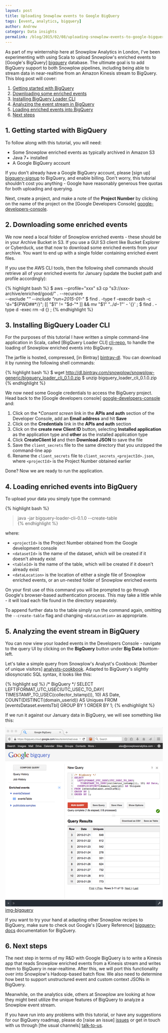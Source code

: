 ```yaml
---
layout: post
title: Uploading Snowplow events to Google BigQuery
tags: [event, analytics, bigquery]
author: Andrew
category: Data insights
permalink: /blog/2015/02/08/uploading-snowplow-events-to-google-bigquery/
---
```


As part of my winternship here at Snowplow Analytics in London, I've been experimenting with using Scala to upload Snowplow's enriched events to [Google's BigQuery] [bigquery] database. The ultimate goal is to add BigQuery support to both Snowplow pipelines, including being able to stream data in near-realtime from an Amazon Kinesis stream to BigQuery. This blog post will cover:

1. [Getting started with BigQuery](#setup)
2. [Downloading some enriched events](#downloading)
3. [Installing BigQuery Loader CLI](#installation)
4. [Analyzing the event stream in BigQuery](#loading)
5. [Loading enriched events into BigQuery](#analyzing)
6. [Next steps](#next)

<!--more-->

<div class="html">
<h2><a name="getting-started">1. Getting started with BigQuery</a></h2>
</div>

To follow along with this tutorial, you will need:

* Some Snowplow enriched events as typically archived in Amazon S3
* Java 7+ installed
* A Google BigQuery account

If you don't already have a Google BigQuery account, please [sign up] [bigquery-signup] to BigQuery, and enable billing. Don't worry, this tutorial shouldn't cost you anything - Google have reasonably generous free quotas for both uploading and querying.

Next, create a project, and make a note of the **Project Number** by clicking on the name of the project on the [Google Developers Console] [google-developers-console].

<div class="html">
<h2><a name="downloading">2. Downloading some enriched events</a></h2>
</div>

We now need a local folder of Snowplow enriched events - these should be in your Archive Bucket in S3. If you use a GUI S3 client like Bucket Explorer or Cyberduck, use that now to download some enriched events from your archive. You want to end up with a single folder containing enriched event files.

If you use the AWS CLI tools, then the following shell commands should retrieve all of your enriched events for January (update the bucket path and profile accordingly):

{% highlight bash %}
$ aws --profile="xxx" s3 cp "s3://xxx-archive/enriched/good/" . --recursive \
    --exclude "*" --include "run=2015-01-*"
$ find . -type f -execdir bash -c 'd="${PWD##*/}"; [[ "$1" != "$d-"* ]] && mv "$1" "../$d-$1"' - '{}' \;
$ find . -type d -exec rm -d {} \;
{% endhighlight %}

<div class="html">
<h2><a name="installation">3. Installing BigQuery Loader CLI</a></h2>
</div>

For the purposes of this tutorial I have written a simple command-line application in Scala, called [BigQuery Loader CLI] [cli-repo], to handle the loading of Snowplow enriched events into BigQuery.

The jarfile is hosted, compressed, [in Bintray] [bintray-dl]. You can download it by running the following shell commands:

{% highlight bash %}
$ wget http://dl.bintray.com/snowplow/snowplow-generic/bigquery_loader_cli_0.1.0.zip
$ unzip bigquery_loader_cli_0.1.0.zip
{% endhighlight %}

We now need some Google credentials to access the BigQuery project. Head back to the [Google developers console] [google-developers-console] and:

1. Click on the **Consent screen* link in the **APIs and auth** section of the Developer Console, add an **Email address** and hit **Save**
2. Click on the **Credentials** link in the **APIs and auth** section
3. Click on the **create new Client ID** button, selecting **Installed application** as the application type and **other** as the installed application type
4. Click **CreateClient Id** and then **Download JSON** to save the file
5. Save the `client_secrets` file to the same directory that you unzipped the command-line app
6. Rename the `client_secrets` file to `client_secrets_<projectId>.json`, where `<projectId>` is the Project Number obtained earlier

Done? Now we are ready to run the application.

<div class="html">
<h2><a name="loading">4. Loading enriched events into BigQuery</a></h2>
</div>

To upload your data you simply type the command:

{% highlight bash %}
> java -jar bigquery-loader-cli-0.1.0 --create-table \
    <projectId> <datasetId> <tableId> <dataLocation>
{% endhighlight %}

where:

* `<projectId>` is the Project Number obtained from the Google development console
* `<datasetId>` is the name of the dataset, which will be created if it doesn't already exist
* `<tableId>` is the name of the table, which will be created if it doesn't already exist
* `<dataLocation>` is the location of either a single file of Snowplow enriched events, or an un-nested folder of Snowplow enriched events

On your first use of this command you will be prompted to go through Google's browser-based authentication process. This may take a little while - it will load each file found in the directory separately.

To append further data to the table simply run the command again, omitting the `--create-table` flag and changing `<dataLocation>` as appropriate.

<div class="html">
<h2><a name="analyzing">5. Analyzing the event stream in BigQuery</a></h2>
</div>

You can now view your loaded events in the Developers Console - navigate to the query UI by clicking on the **BigQuery** button under **Big Data** bottom-left.

Let's take a simple query from Snowplow's Analyst's Cookbook: [Number of unique visitors] [analysts-cookbook]. Adapted to BigQuery's slightly idiosyncratic SQL syntax, it looks like this:

{% highlight sql %}
/* BigQuery */
SELECT
  LEFT(FORMAT_UTC_USEC(UTC_USEC_TO_DAY(
    TIMESTAMP_TO_USEC(collector_tstamp))), 10) AS Date,
  COUNT(DISTINCT(domain_userid)) AS Uniques
FROM [eventsDataset.eventsTbl]
GROUP BY 1
ORDER BY 1;
{% endhighlight %}

If we run it against our January data in BigQuery, we will see something like this:

![img-bigquery] [img-bigquery]

If you want to try your hand at adapting other Snowplow recipes to BigQuery, make sure to check out Google's [Query Reference] [bigquery-docs] documentation for BigQuery.

<div class="html">
<h2><a name="next">6. Next steps</a></h2>
</div>

The next step in terms of my R&D with Google BigQuery is to write a Kinesis app that reads Snowplow enriched events from a Kinesis stream and writes them to BigQuery in near-realtime. After this, we will port this functionality over into Snowplow's Hadoop-based batch flow. We also need to determine how best to support unstructured event and custom context JSONs in BigQuery.

Meanwhile, on the analytics side, others at Snowplow are looking at how they might best utilize the unique features of BigQuery to analyze a Snowplow event stream.

If you have run into any problems with this tutorial, or have any suggestions for our BigQuery roadmap, please do [raise an issue] [issues] or get in touch with us through [the usual channels] [talk-to-us].

[bigquery]: https://cloud.google.com/bigquery
[bigquery-signup]: https://cloud.google.com/bigquery/sign-up
[google-developers-console]: https://console.developers.google.com/project/

[bintray-dl]: http://dl.bintray.com/snowplow/snowplow-generic/bigquery_loader_cli_0.1.0.zip
[cli-repo]: https://github.com/snowplow/bigquery-loader-cli

[analysts-cookbook]: http://snowplowanalytics.com/analytics/basic-recipes.html#counting-unique-visitors
[img-bigquery]: /assets/img/blog/2015/02/bigquery-query.png

[bigquery-docs]: https://cloud.google.com/bigquery/query-reference

[issues]: https://github.com/snowplow/snowplow/issues
[talk-to-us]: https://github.com/snowplow/snowplow/wiki/Talk-to-us
